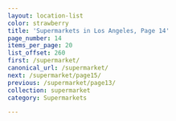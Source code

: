 ```yaml
---
layout: location-list
color: strawberry
title: 'Supermarkets in Los Angeles, Page 14'
page_number: 14
items_per_page: 20
list_offset: 260
first: /supermarket/
canonical_url: /supermarket/
next: /supermarket/page15/
previous: /supermarket/page13/
collection: supermarket
category: Supermarkets

---
```

